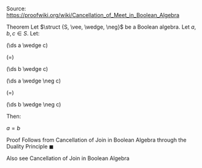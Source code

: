 # 

Source: https://proofwiki.org/wiki/Cancellation_of_Meet_in_Boolean_Algebra

Theorem
Let $\struct {S, \vee, \wedge, \neg}$ be a Boolean algebra.
Let $a, b, c \in S$.
Let:














\(\ds a \wedge c\)

\(=\)







\(\ds b \wedge c\)




















\(\ds a \wedge \neg c\)

\(=\)







\(\ds b \wedge \neg c\)










Then:

$a = b$


Proof
Follows from Cancellation of Join in Boolean Algebra through the Duality Principle
$\blacksquare$


Also see
Cancellation of Join in Boolean Algebra




